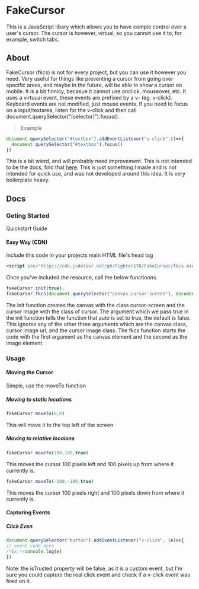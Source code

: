 # FakeCursor
This is a JavaScript libary which allows you to have comple control over a user's cursor. The cursor is however, virtual, so you cannot use it to, for example, switch tabs. 

## About
FakeCursor (fkcs) is not for every project, but you can use it however you need. Very useful for things like preventing a cursor from going over specific areas, and maybe in the future, will be able to show a cursor on mobile. It is a bit finnicy, becasue it cannot use onclick, mouseover, etc. It uses a virtuual event, these events are prefixed by a v- (eg. v-click). Keyboard events are not modified, just mouse events. If you need to focus on a input/textarea, listen for the v-click and then call document.querySelector("[selector]").focus(). 
> Example
```js
document.querySelector("#textbox").addEventListener("v-click",()=>{
  document.querySelector("#textbox").focus()
})
```
This is a bit wierd, and will probably need improvement. This is not intended to be the docs, find that [here](https://github.com/TheTrueLuckyCoder/FakeCursor/blob/main/README.md#docs).
This is just something I made and is not intended for quick use, and was not developed around this idea. It is very boilerplate heavy. 


## Docs
### Geting Started
Quickstart Guide
#### Easy Way (CDN)
Include this code in your projects main HTML file's head tag
```html
<script src="https://cdn.jsdelivr.net/gh/Fighter178/FakeCursor/fkcs.min.js"></script>
```
Once you've included the resource, call the below functioons. 
```js
fakeCursor.init(true);
fakeCursor.fkcs(document.querySelector("canvas.cursor-screen"), document.querySelector("img.cursor"));
```
The init function creates the canvas with the class cursor-screen and the cursor image with the class of cursor. The argument which we pass true in the init function tells the function that auto is set to true, the default is false. This ignores any of the other three arguments which are the canvas class, cursor image url, and the cursor image class. The fkcs function starts the code with the first argument as the canvas element and the second as the image element. 

### Usage
#### Moving the Cursor
Simple, use the moveTo function
##### Moving to static locations
```js
fakeCursor.moveTo(0,0)
```
This will move it to the top left of the screen. 
##### Moving to relative locaions 
```js
fakeCursor.moveTo(100,100,true)
```
This moves the cursor 100 pixels left and 100 pixels up from where it currently is. 
```js
fakeCursor.moveTo(-100,-100,true)
```
This moves the cursor 100 pixels right and 100 pixels down from where it currently is.
#### Capturing Events
##### Click Even
```js
document.querySelector("button").addEventListener("v-click", (e)=>{
// event code here
/*Ex:*/console.log(e)
})
```
Note: the isTrusted property will be false, as it is a custom event, but I'm sure you could capture the real click event and check if a v-click event was fired on it.
